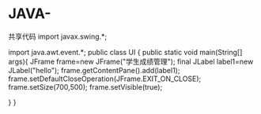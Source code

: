 # JAVA-
共享代码
import javax.swing.*;

import java.awt.event.*;
public class UI {
public static void main(String[] args){
	JFrame frame=new JFrame("学生成绩管理");
	final JLabel label1=new JLabel("hello");
	frame.getContentPane().add(label1);
	frame.setDefaultCloseOperation(JFrame.EXIT_ON_CLOSE);
	frame.setSize(700,500);
	frame.setVisible(true);
	
}
}

